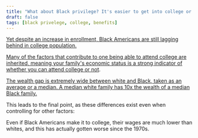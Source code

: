 ```yaml
---
title: "What about Black privilege? It's easier to get into college or get financial aid if you're Black. You get more benefits if you're Black."
draft: false
tags: [black privelege, college, benefits]
---
```


[Yet despite an increase in enrollment, Black Americans are still lagging behind in college population.](https://nces.ed.gov/programs/coe/pdf/coe_cpb.pdf)  
  
[Many of the factors that contribute to one being able to attend college are inherited, meaning your family's economic status is a strong indicator of whether you can attend college or not](https://www.stlouisfed.org/household-financial-stability/the-demographics-of-wealth/the-financial-returns-from-college-across-generations).  
  
[The wealth gap is extremely wide between white and Black, taken as an average or a median. A median white family has 10x the wealth of a median Black family.](https://www.epi.org/blog/racial-gaps-in-wages-wealth-and-more-a-quick-recap/)  
  
This leads to the final point, as these differences exist even when controlling for other factors:  
  
Even if Black Americans make it to college, their wages are much lower than whites, and this has actually gotten worse since the 1970s.

